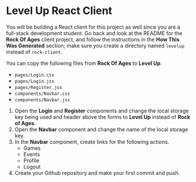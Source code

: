 # Level Up React Client

You will be building a React client for this project as well since you are a full-stack development student. Go back and look at the README for the **Rock Of Ages** client project, and follow the instructions in the **How This Was Generated** section; make sure you create a directory named `levelup` instead of `rock-client`.

You can copy the following files from **Rock Of Ages** to **Level Up**.

- `pages/Login.css`
- `pages/Login.jsx`
- `pages/Register.jsx`
- `components/Navbar.css`
- `components/Navbar.jsx`

1. Open the **Login** and **Register** components and change the local storage key being used and header above the forms to **Level Up** instead of **Rock of Ages**.
2. Open the **Navbar** component and change the name of the local storage key.
3. In the **Navbar** component, create links for the following actions.
    - Games
    - Events
    - Profile
    - Logout
4. Create your Github repository and make your first commit and push.